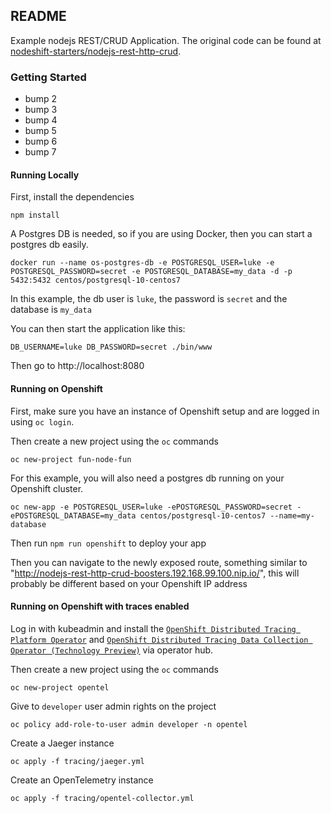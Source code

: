 
## README

Example nodejs REST/CRUD Application. The original code can be found at [nodeshift-starters/nodejs-rest-http-crud](https://github.com/nodeshift-starters/nodejs-rest-http-crud).

### Getting Started
- bump 2
- bump 3
- bump 4
- bump 5
- bump 6
- bump 7

#### Running Locally

First, install the dependencies

`npm install`

A Postgres DB is needed, so if you are using Docker, then you can start a postgres db easily.

`docker run --name os-postgres-db -e POSTGRESQL_USER=luke -e POSTGRESQL_PASSWORD=secret -e POSTGRESQL_DATABASE=my_data -d -p 5432:5432 centos/postgresql-10-centos7`

In this example, the db user is `luke`, the password is `secret` and the database is `my_data`

You can then start the application like this:

`DB_USERNAME=luke DB_PASSWORD=secret ./bin/www`


Then go to http://localhost:8080


#### Running on Openshift

First, make sure you have an instance of Openshift setup and are logged in using `oc login`.

Then create a new project using the `oc` commands

`oc new-project fun-node-fun`

For this example, you will also need a postgres db running on your Openshift cluster.

`oc new-app -e POSTGRESQL_USER=luke -ePOSTGRESQL_PASSWORD=secret -ePOSTGRESQL_DATABASE=my_data centos/postgresql-10-centos7 --name=my-database`

Then run `npm run openshift` to deploy your app

Then you can navigate to the newly exposed route, something similar to "http://nodejs-rest-http-crud-boosters.192.168.99.100.nip.io/",  this will probably be different based on your Openshift IP address

#### Running on Openshift with traces enabled

Log in with kubeadmin and install the [`OpenShift Distributed Tracing Platform Operator`](https://docs.openshift.com/container-platform/4.10/distr_tracing/distr_tracing_install/distr-tracing-deploying-jaeger.html) and [`OpenShift Distributed Tracing Data Collection Operator (Technology Preview)`](https://docs.openshift.com/container-platform/4.10/distr_tracing/distr_tracing_install/distr-tracing-deploying-otel.html) via operator hub.
 
Then create a new project using the `oc` commands

```
oc new-project opentel
```

Give to `developer` user admin rights on the project

```
oc policy add-role-to-user admin developer -n opentel
```

Create a Jaeger instance

```
oc apply -f tracing/jaeger.yml
```

Create an OpenTelemetry instance

```
oc apply -f tracing/opentel-collector.yml
```
